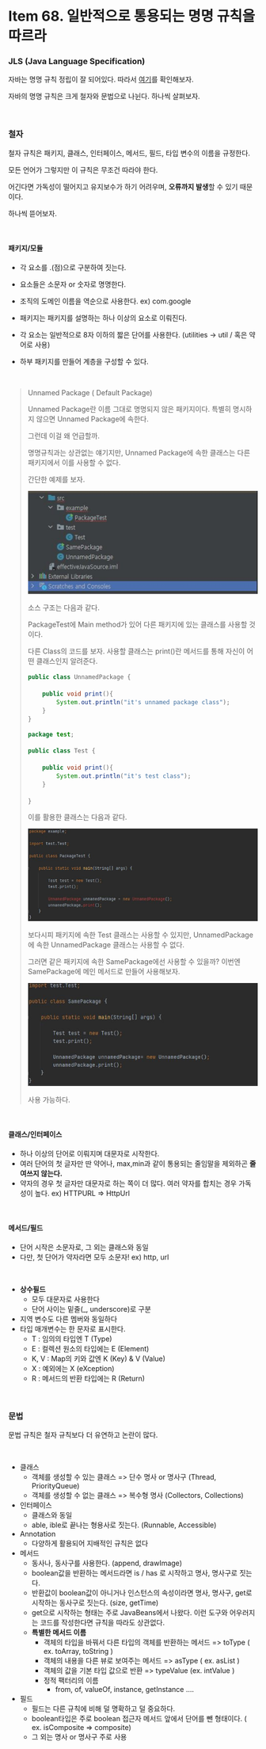 # Item 68. 일반적으로 통용되는 명명 규칙을 따르라



### JLS (Java Language Specification)

자바는 명명 규칙 정립이 잘 되어있다. 따라서 [여기](https://docs.oracle.com/javase/specs/jls/se11/html/index.html)를 확인해보자.

자바의 명명 규칙은 크게 철자와 문법으로 나뉜다. 하나씩 살펴보자.

<br/>

### 철자

철자 규칙은 패키지, 클래스, 인터페이스, 메서드, 필드, 타입 변수의 이름을 규정한다.

모든 언어가 그렇지만 이 규칙은 무조건 따라야 한다. 

어긴다면 가독성이 떨어지고 유지보수가 하기 어려우며, **오류까지 발생**할 수 있기 때문이다.

하나씩 뜯어보자.

<br/>

#### 패키지/모듈

- 각 요소를 .(점)으로 구분하여 짓는다. 

- 요소들은 소문자 or 숫자로 명명한다. 
- 조직의 도메인 이름을 역순으로 사용한다. ex) com.google
- 패키지는 패키지를 설명하는 하나 이상의 요소로 이뤄진다. 
- 각 요소는 일반적으로 8자 이하의 짧은 단어를 사용한다. (utilities -> util / 혹은 약어로 사용)
- 하부 패키지를 만들어 계층을 구성할 수 있다.

<br/>

> Unnamed Package ( Default Package)
>
> Unnamed Package란 이름 그대로 명명되지 않은 패키지이다. 특별히 명시하지 않으면 Unnamed Package에 속한다.
>
> 그런데 이걸 왜 언급할까. 
>
> 명명규칙과는 상관없는 얘기지만, Unnamed Package에 속한 클래스는 다른 패키지에서 이를 사용할 수 없다. 
>
> 간단한 예제를 보자.
>
> <img src="https://github.com/gashe-soo/java-study/blob/master/img/ej_week1_sourceTree.JPG?raw=true" alt="week1_sourceTree.jpg"  />
>
> 소스 구조는 다음과 같다. 
>
> PackageTest에 Main method가 있어 다른 패키지에 있는 클래스를  사용할 것이다. 
>
> 다른 Class의 코드를 보자. 사용할 클래스는 print()란 메서드를 통해 자신이 어떤 클래스인지 알려준다.
>
> ```java
> public class UnnamedPackage {
> 
>     public void print(){
>         System.out.println("it's unnamed package class");
>     }
> }
> ```
>
> ```java
> package test;
> 
> public class Test {
> 
>     public void print(){
>         System.out.println("it's test class");
>     }
> 
> }
> ```
>
> 이를 활용한 클래스는 다음과 같다.
>
> <img src="https://github.com/gashe-soo/java-study/blob/master/img/ej_week1_source.JPG?raw=true" alt="week1_source.jpg"  />
>
> 보다시피 패키지에 속한 Test 클래스는 사용할 수 있지만, UnnamedPackage에 속한 UnnamedPackage 클래스는 사용할 수 없다.
>
> 그러면 같은 패키지에 속한 SamePackage에선 사용할 수 있을까? 이번엔 SamePackage에 메인 메서드로 만들어 사용해보자.
>
> <img src="https://github.com/gashe-soo/java-study/blob/master/img/ej_week1_source2.JPG?raw=true" alt="week1_source2.jpg"  />
>
> 사용 가능하다.

<br/>

#### 클래스/인터페이스

- 하나 이상의 단어로 이뤄지며 대문자로 시작한다.
- 여러 단어의 첫 글자만 딴 약어나, max,min과 같이 통용되는 줄임말을 제외하곤 **줄여쓰지 않는다.**
- 약자의 경우 첫 글자만 대문자로 하는 쪽이 더 많다. 여러 약자를 합치는 경우 가독성이 높다. ex) HTTPURL => HttpUrl

<br/>

#### 메서드/필드

- 단어 시작은 소문자로, 그 외는 클래스와 동일
- 다만, 첫 단어가 약자라면 모두 소문자! ex) http, url

<br/>

- **상수필드**
  - 모두 대문자로 사용한다
  - 단어 사이는 밑줄(_, underscore)로 구분
- 지역 변수도 다른 멤버와 동일하다
- 타입 매개변수는 한 문자로 표시한다. 
  - T : 임의의 타입엔 T (Type)
  - E : 컬렉션 원소의 타입에는 E (Element)
  - K, V : Map의 키와 값엔 K (Key) & V (Value)
  - X : 예외에는 X (eXception)
  - R : 메서드의 반환 타입에는 R (Return)

<br/>

### 문법

문법 규칙은 철자 규칙보다 더 유연하고 논란이 많다. 

<br/>

- 클래스
  - 객체를 생성할 수 있는 클래스 => 단수 명사 or 명사구 (Thread, PriorityQueue)
  - 객체를 생성할 수 없는 클래스 => 복수형 명사 (Collectors, Collections)
- 인터페이스
  - 클래스와 동일
  - able, ible로 끝나는 형용사로 짓는다. (Runnable, Accessible)
- Annotation
  - 다양하게 활용되어 지배적인 규칙은 없다
- 메서드
  - 동사나, 동사구를 사용한다. (append, drawImage)
  - boolean값을 반환하는 메서드라면 is / has 로 시작하고 명사, 명사구로 짓는다.
  - 반환값이 boolean값이 아니거나 인스턴스의 속성이라면 명사, 명사구, get로 시작하는 동사구로 짓는다. (size, getTime)
  - get으로 시작하는 형태는 주로 JavaBeans에서 나왔다. 이런 도구와 어우러지는 코드를 작성한다면 규칙을 따라도 상관없다.
  - **특별한 메서드 이름**
    - 객체의 타입을 바꿔서 다른 타입의 객체를 반환하는 메서드 => toType  ( ex. toArray, toString )
    - 객체의 내용을 다른 뷰로 보여주는 메서드 => asType ( ex. asList )
    - 객체의 값을 기본 타입 값으로 반환 => typeValue (ex. intValue )
    - 정적 팩터리의 이름
      - from, of, valueOf, instance, getInstance ....
- 필드
  - 필드는 다른 규칙에 비해 덜 명확하고 덜 중요하다.
  - boolean타입은 주로 boolean 접근자 메서드 앞에서 단어를 뺀 형태이다. ( ex. isComposite => composite)
  - 그 외는 명사 or 명사구 주로 사용



<br/>